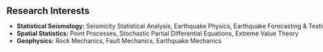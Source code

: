 <h1 id="research-interests"></h1>

<h2 style="margin: 60px 0px 10px;">Research Interests</h2>

<div style="width: 1300px;">
<ul>
  <li>
    <strong>Statistical Seismology:</strong> Seismicity Statistical Analysis, Earthquake Physics, Earthquake Forecasting & Testing
  </li>
  <li>
    <strong>Spatial Statistics:</strong> Point Processes, Stochastic Partial Differential Equations, Extreme Value Theory
  </li>
  <li>
    <strong>Geophysics:</strong> Rock Mechanics, Fault Mechanics, Earthquake Mechanics
  </li>
</ul>
</div>
